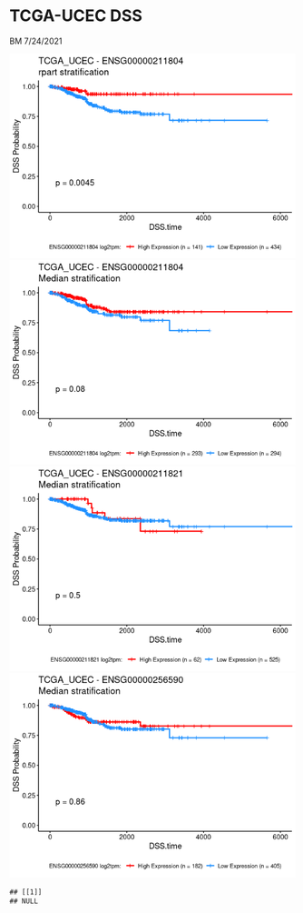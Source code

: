 TCGA-UCEC DSS
================
BM
7/24/2021

![](../mds/TCGA_UCEC.DSS_files/figure-markdown_github/survivalPlots-1.png)![](../mds/TCGA_UCEC.DSS_files/figure-markdown_github/survivalPlots-2.png)![](../mds/TCGA_UCEC.DSS_files/figure-markdown_github/survivalPlots-3.png)![](../mds/TCGA_UCEC.DSS_files/figure-markdown_github/survivalPlots-4.png)

    ## [[1]]
    ## NULL
